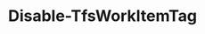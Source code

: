 ﻿---
title: Disable-TfsWorkItemTag
breadcrumbs: [ "WorkItem", "Tagging" ]
parent: "WorkItem.Tagging"
description: "Disables (deactivates) a work item tag. "
remarks: 
parameterSets: 
  "_All_": [ Collection, Passthru, Project, Server, Tag ] 
  "__AllParameterSets":  
    Tag: 
      type: "object"  
      position: "0"  
    Collection: 
      type: "object"  
    Passthru: 
      type: "SwitchParameter"  
    Project: 
      type: "object"  
    Server: 
      type: "object" 
parameters: 
  - name: "Tag" 
    description: "Specifies the tag to disable. Wildcards are supported. " 
    globbing: false 
    pipelineInput: "true (ByValue)" 
    position: 0 
    type: "object" 
    aliases: [ Name ] 
  - name: "Name" 
    description: "Specifies the tag to disable. Wildcards are supported. This is an alias of the Tag parameter." 
    globbing: false 
    pipelineInput: "true (ByValue)" 
    position: 0 
    type: "object" 
    aliases: [ Name ] 
  - name: "Passthru" 
    description: "Returns the results of the command. By default, this cmdlet does not generate any output. " 
    globbing: false 
    type: "SwitchParameter" 
    defaultValue: "False" 
  - name: "Project" 
    description: "Specifies the name of the Team Project, its ID (a GUID), or a Microsoft.TeamFoundation.Core.WebApi.TeamProject object to connect to. When omitted, it defaults to the connection set by Connect-TfsTeamProject (if any). For more details, see the Get-TfsTeamProject cmdlet. " 
    globbing: false 
    type: "object" 
  - name: "Collection" 
    description: "Specifies the URL to the Team Project Collection or Azure DevOps Organization to connect to, a TfsTeamProjectCollection object (Windows PowerShell only), or a VssConnection object. You can also connect to an Azure DevOps Services organizations by simply providing its name instead of the full URL. For more details, see the Get-TfsTeamProjectCollection cmdlet. When omitted, it defaults to the connection set by Connect-TfsTeamProjectCollection (if any). " 
    globbing: false 
    type: "object" 
    aliases: [ Organization ] 
  - name: "Organization" 
    description: "Specifies the URL to the Team Project Collection or Azure DevOps Organization to connect to, a TfsTeamProjectCollection object (Windows PowerShell only), or a VssConnection object. You can also connect to an Azure DevOps Services organizations by simply providing its name instead of the full URL. For more details, see the Get-TfsTeamProjectCollection cmdlet. When omitted, it defaults to the connection set by Connect-TfsTeamProjectCollection (if any). This is an alias of the Collection parameter." 
    globbing: false 
    type: "object" 
    aliases: [ Organization ] 
  - name: "Server" 
    description: "Specifies the URL to the Team Foundation Server to connect to, a TfsConfigurationServer object (Windows PowerShell only), or a VssConnection object. When omitted, it defaults to the connection set by Connect-TfsConfiguration (if any). For more details, see the Get-TfsConfigurationServer cmdlet. " 
    globbing: false 
    type: "object"
inputs: 
  - type: "System.Object" 
    description: "Specifies the tag to disable. Wildcards are supported. "
outputs: 
  - type: "Microsoft.TeamFoundation.Core.WebApi.WebApiTagDefinition" 
    description: 
notes: 
relatedLinks: 
  - text: "Online Version:" 
    uri: "https://tfscmdlets.dev/docs/cmdlets/WorkItem/Tagging/Disable-TfsWorkItemTag"
aliases: 
examples: 
---

